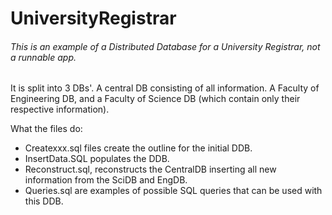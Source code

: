 # UniversityRegistrar

###### This is an example of a Distributed Database for a University Registrar, not a runnable app.

It is split into 3 DBs'. A central DB consisting of all information. A Faculty of Engineering DB, and a Faculty of Science DB (which contain only their respective information).


What the files do:
* Createxxx.sql files create the outline for the initial DDB. 
* InsertData.SQL populates the DDB. 
* Reconstruct.sql, reconstructs the CentralDB inserting all new information from the SciDB and EngDB. 
* Queries.sql are examples of possible SQL queries that can be used with this DDB.
